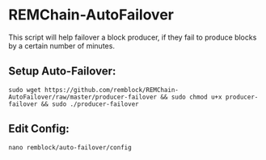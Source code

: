 # REMChain-AutoFailover

This script will help failover a block producer, if they fail to produce blocks by a certain number of minutes.

## Setup Auto-Failover:

```
sudo wget https://github.com/remblock/REMChain-AutoFailover/raw/master/producer-failover && sudo chmod u+x producer-failover && sudo ./producer-failover
```

## Edit Config:

```
nano remblock/auto-failover/config
```

